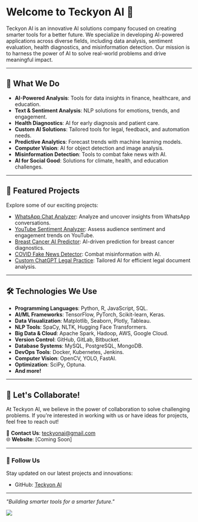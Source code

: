 # Welcome to Teckyon AI 🚀

Teckyon AI is an innovative AI solutions company focused on creating smarter tools for a better future. We specialize in developing AI-powered applications across diverse fields, including data analysis, sentiment evaluation, health diagnostics, and misinformation detection. Our mission is to harness the power of AI to solve real-world problems and drive meaningful impact.

---

## 🌟 What We Do
- **AI-Powered Analysis**: Tools for data insights in finance, healthcare, and education.  
- **Text & Sentiment Analysis**: NLP solutions for emotions, trends, and engagement.  
- **Health Diagnostics**: AI for early diagnosis and patient care.  
- **Custom AI Solutions**: Tailored tools for legal, feedback, and automation needs.  
- **Predictive Analytics**: Forecast trends with machine learning models.  
- **Computer Vision**: AI for object detection and image analysis.  
- **Misinformation Detection**: Tools to combat fake news with AI.  
- **AI for Social Good**: Solutions for climate, health, and education challenges.

---

## 📂 Featured Projects
Explore some of our exciting projects:
- [WhatsApp Chat Analyzer](https://github.com/teckyonAI/WhatsApp_Chat_Analyzer): Analyze and uncover insights from WhatsApp conversations.
- [YouTube Sentiment Analyzer](https://github.com/teckyonAI/YouTube_Sentiment_Analyzer): Assess audience sentiment and engagement trends on YouTube.
- [Breast Cancer AI Predictor](https://github.com/teckyonAI/Breast_Cancer_AI_Predictor): AI-driven prediction for breast cancer diagnostics.
- [COVID Fake News Detector](https://github.com/teckyonAI/COVID_Fake_News_Detector): Combat misinformation with AI.
- [Custom ChatGPT Legal Practice](https://github.com/teckyonAI/custom_chatgpt_legal_practice): Tailored AI for efficient legal document analysis.

---

## 🛠️ Technologies We Use
- **Programming Languages**: Python, R, JavaScript, SQL.  
- **AI/ML Frameworks**: TensorFlow, PyTorch, Scikit-learn, Keras.  
- **Data Visualization**: Matplotlib, Seaborn, Plotly, Tableau.  
- **NLP Tools**: SpaCy, NLTK, Hugging Face Transformers.  
- **Big Data & Cloud**: Apache Spark, Hadoop, AWS, Google Cloud.  
- **Version Control**: GitHub, GitLab, Bitbucket.  
- **Database Systems**: MySQL, PostgreSQL, MongoDB.  
- **DevOps Tools**: Docker, Kubernetes, Jenkins.  
- **Computer Vision**: OpenCV, YOLO, FastAI.  
- **Optimization**: SciPy, Optuna.  
- **And more!**

---

## 🤝 Let's Collaborate!
At Teckyon AI, we believe in the power of collaboration to solve challenging problems. If you're interested in working with us or have ideas for projects, feel free to reach out!

📧 **Contact Us**: [teckyonai@gmail.com](mailto:teckyonai@gmail.com)  
🌐 **Website**: [Coming Soon]

---

### 🌟 Follow Us
Stay updated on our latest projects and innovations:
- GitHub: [Teckyon AI](https://github.com/teckyonAI)

---

*"Building smarter tools for a smarter future."*

![](https://komarev.com/ghpvc/?username=teckyonAI)
